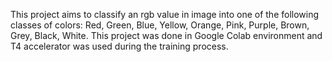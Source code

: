 This project aims to classify an rgb value in image into one of the following classes of colors: Red, Green, Blue, Yellow, Orange, Pink, Purple, Brown, Grey, Black, White.
This project was done in Google Colab environment and T4 accelerator was used during the training process.
